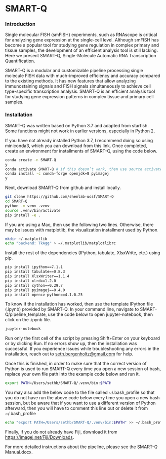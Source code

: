 SMART-Q
================
### Introduction

Single molecular FISH (smFISH) experiments, such as RNAscope is critical for analyzing gene expression at the single-cell level. Although smFISH has become a popular tool for studying gene regulation in complex primary and tissue samples, the development of an efficient analysis tool is still lacking. Here we present SMART-Q, Single-Molecule Automatic RNA Transcription Quantification.

SMART-Q is a modular and customizable pipeline processing single molecule FISH data with much-improved efficiency and accuracy compared to the existing methods. It has new features that allow analyzing immunostaining signals and FISH signals simultaneously to achieve cell type-specific transcription analysis. SMART-Q is an efficient analysis tool for studying gene expression patterns in complex tissue and primary cell samples. 


### Installation

SMART-Q was written based on Python 3.7 and adapted from starfish. Some functions might not work in earlier versions, especially in Python 2. 

If you have not already installed Python 3.7, I recommend doing so using miniconda3, which you can download from this link. Once completed, create an environment for installments of SMART-Q, using the code below.

``` bash
conda create -n SMART-Q
y
conda activate SMART-Q # if this doesn’t work, then use source activate SMART-Q
conda install -c conda-forge openjdk=8 pyimagej
y
```

Next, download SMART-Q from github and install locally.

``` bash
git clone https://github.com/shenlab-ucsf/SMART-Q
cd SMART-Q
python -m venv .venv
source .venv/bin/activate
pip install -e .
```

If you are using a Mac, then use the following two lines. Otherwise, there may be issues with matplotlib, the visualization installment used by Python.

``` bash
mkdir ~/.matplotlib
echo "backend: TkAgg" > ~/.matplotlib/matplotlibrc
```

Install the rest of the dependencies (IPython, tabulate, XlsxWrite, etc.) using pip.

``` bash
pip install ipython==7.1.1
pip install tabulate==0.8.3
pip install XlsxWriter==1.1.4
pip install xlrd==1.2.0
pip install cython==0.29.7
pip install pyimagej==0.4.0
pip install opencv-python==4.1.0.25
```

To know if the installation has worked, then use the template IPython file (.ipynb) provided by SMART-Q. In your command line, navigate to SMART-Q/pipeline_template, use the code below to open jupyter-notebook, then click on the .ipynb file.

``` bash
jupyter-notebook
```

Run only the first cell of the script by pressing Shift+Enter on your keyboard or by clicking Run. If no errors show up, then the installation was successful. If you experience issues while troubleshooting any errors in the installation, reach out to seth.bergenholtz@gmail.com for help.

Once this is finished, in order to make sure that the correct version of Python is used to run SMART-Q every time you open a new session of bash, replace your own file path into the example code below and run it.

``` bash
export PATH=/Users/sethb/SMART-Q/.venv/bin:$PATH
```

You may also add the below code to the file called ~/.bash_profile so that you do not have run the above code below every time you open a new bash session, but be aware that if you want to use a different version of Python afterward, then you will have to comment this line out or delete it from ~/.bash_profile
``` bash
echo "export PATH=/Users/sethb/SMART-Q/.venv/bin:$PATH" >> ~/.bash_profile
```

Finally, if you do not already have Fiji, download it from https://imagej.net/Fiji/Downloads.

For more detailed instructions about the pipeline, please see the SMART-Q Manual.docx.

